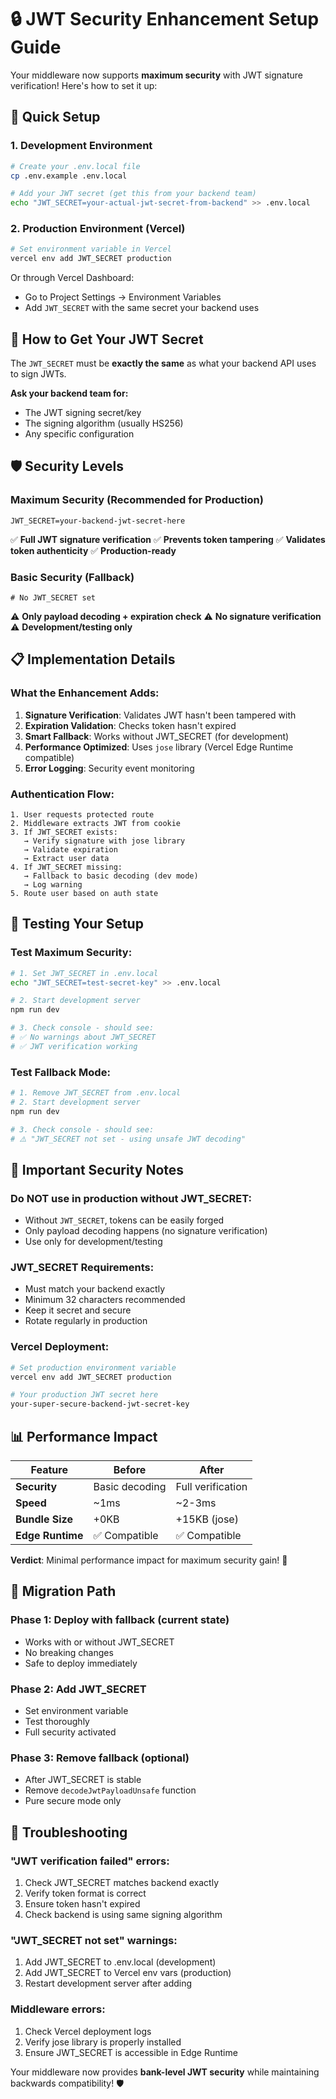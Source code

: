 # 🔒 JWT Security Enhancement Setup Guide

Your middleware now supports **maximum security** with JWT signature verification! Here's how to set it up:

## 🚀 Quick Setup

### 1. **Development Environment**

```bash
# Create your .env.local file
cp .env.example .env.local

# Add your JWT secret (get this from your backend team)
echo "JWT_SECRET=your-actual-jwt-secret-from-backend" >> .env.local
```

### 2. **Production Environment (Vercel)**

```bash
# Set environment variable in Vercel
vercel env add JWT_SECRET production
```

Or through Vercel Dashboard:

- Go to Project Settings → Environment Variables
- Add `JWT_SECRET` with the same secret your backend uses

## 🔑 How to Get Your JWT Secret

The `JWT_SECRET` must be **exactly the same** as what your backend API uses to sign JWTs.

**Ask your backend team for:**

- The JWT signing secret/key
- The signing algorithm (usually HS256)
- Any specific configuration

## 🛡️ Security Levels

### **Maximum Security** (Recommended for Production)

```env
JWT_SECRET=your-backend-jwt-secret-here
```

✅ **Full JWT signature verification**
✅ **Prevents token tampering**
✅ **Validates token authenticity**
✅ **Production-ready**

### **Basic Security** (Fallback)

```env
# No JWT_SECRET set
```

⚠️ **Only payload decoding + expiration check**
⚠️ **No signature verification**
⚠️ **Development/testing only**

## 📋 Implementation Details

### **What the Enhancement Adds:**

1. **Signature Verification**: Validates JWT hasn't been tampered with
2. **Expiration Validation**: Checks token hasn't expired
3. **Smart Fallback**: Works without JWT_SECRET (for development)
4. **Performance Optimized**: Uses `jose` library (Vercel Edge Runtime compatible)
5. **Error Logging**: Security event monitoring

### **Authentication Flow:**

```
1. User requests protected route
2. Middleware extracts JWT from cookie
3. If JWT_SECRET exists:
   → Verify signature with jose library
   → Validate expiration
   → Extract user data
4. If JWT_SECRET missing:
   → Fallback to basic decoding (dev mode)
   → Log warning
5. Route user based on auth state
```

## 🔧 Testing Your Setup

### **Test Maximum Security:**

```bash
# 1. Set JWT_SECRET in .env.local
echo "JWT_SECRET=test-secret-key" >> .env.local

# 2. Start development server
npm run dev

# 3. Check console - should see:
# ✅ No warnings about JWT_SECRET
# ✅ JWT verification working
```

### **Test Fallback Mode:**

```bash
# 1. Remove JWT_SECRET from .env.local
# 2. Start development server
npm run dev

# 3. Check console - should see:
# ⚠️ "JWT_SECRET not set - using unsafe JWT decoding"
```

## 🚨 Important Security Notes

### **Do NOT use in production without JWT_SECRET:**

- Without `JWT_SECRET`, tokens can be easily forged
- Only payload decoding happens (no signature verification)
- Use only for development/testing

### **JWT_SECRET Requirements:**

- Must match your backend exactly
- Minimum 32 characters recommended
- Keep it secret and secure
- Rotate regularly in production

### **Vercel Deployment:**

```bash
# Set production environment variable
vercel env add JWT_SECRET production

# Your production JWT secret here
your-super-secure-backend-jwt-secret-key
```

## 📊 Performance Impact

| Feature          | Before         | After             |
| ---------------- | -------------- | ----------------- |
| **Security**     | Basic decoding | Full verification |
| **Speed**        | ~1ms           | ~2-3ms            |
| **Bundle Size**  | +0KB           | +15KB (jose)      |
| **Edge Runtime** | ✅ Compatible  | ✅ Compatible     |

**Verdict**: Minimal performance impact for maximum security gain! 🚀

## 🔄 Migration Path

### **Phase 1**: Deploy with fallback (current state)

- Works with or without JWT_SECRET
- No breaking changes
- Safe to deploy immediately

### **Phase 2**: Add JWT_SECRET

- Set environment variable
- Test thoroughly
- Full security activated

### **Phase 3**: Remove fallback (optional)

- After JWT_SECRET is stable
- Remove `decodeJwtPayloadUnsafe` function
- Pure secure mode only

## 🐛 Troubleshooting

### **"JWT verification failed" errors:**

1. Check JWT_SECRET matches backend exactly
2. Verify token format is correct
3. Ensure token hasn't expired
4. Check backend is using same signing algorithm

### **"JWT_SECRET not set" warnings:**

1. Add JWT_SECRET to .env.local (development)
2. Add JWT_SECRET to Vercel env vars (production)
3. Restart development server after adding

### **Middleware errors:**

1. Check Vercel deployment logs
2. Verify jose library is properly installed
3. Ensure JWT_SECRET is accessible in Edge Runtime

Your middleware now provides **bank-level JWT security** while maintaining backwards compatibility! 🛡️
